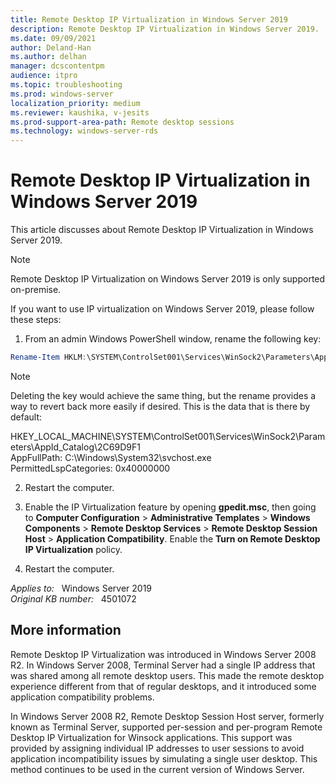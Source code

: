 ```yaml
---
title: Remote Desktop IP Virtualization in Windows Server 2019
description: Remote Desktop IP Virtualization in Windows Server 2019.
ms.date: 09/09/2021
author: Deland-Han
ms.author: delhan 
manager: dcscontentpm
audience: itpro
ms.topic: troubleshooting
ms.prod: windows-server
localization_priority: medium
ms.reviewer: kaushika, v-jesits
ms.prod-support-area-path: Remote desktop sessions
ms.technology: windows-server-rds
---
```

# Remote Desktop IP Virtualization in Windows Server 2019

This article discusses about Remote Desktop IP Virtualization in Windows Server 2019. 

> [!NOTE]
> Remote Desktop IP Virtualization on Windows Server 2019 is only supported on-premise.

If you want to use IP virtualization on Windows Server 2019, please follow these steps:

1. From an admin Windows PowerShell window, rename the following key: 
```powershell
Rename-Item HKLM:\SYSTEM\ControlSet001\Services\WinSock2\Parameters\AppId_Catalog\2C69D9F1 Backup_2C69D9F1
```
>[!NOTE]
>Deleting the key would achieve the same thing, but the rename provides a way to revert back more easily if desired. This is the data that is there by default:
>       
>HKEY_LOCAL_MACHINE\SYSTEM\ControlSet001\Services\WinSock2\Parameters\AppId_Catalog\2C69D9F1\
>AppFullPath: C:\Windows\System32\svchost.exe\
>PermittedLspCategories: 0x40000000

2. Restart the computer.

3. Enable the IP Virtualization feature by opening **gpedit.msc**, then going to **Computer Configuration** > **Administrative Templates** > **Windows Components** > **Remote Desktop Services** > **Remote Desktop Session Host** > **Application Compatibility**. Enable the **Turn on Remote Desktop IP Virtualization** policy.

4. Restart the computer.

_Applies to:_ &nbsp; Windows Server 2019  
_Original KB number:_ &nbsp; 4501072

## More information

Remote Desktop IP Virtualization was introduced in Windows Server 2008 R2. In Windows Server 2008, Terminal Server had a single IP address that was shared among all remote desktop users. This made the remote desktop experience different from that of regular desktops, and it introduced some application compatibility problems.

In Windows Server 2008 R2, Remote Desktop Session Host server, formerly known as Terminal Server, supported per-session and per-program Remote Desktop IP Virtualization for Winsock applications. This support was provided by assigning individual IP addresses to user sessions to avoid application incompatibility issues by simulating a single user desktop. This method continues to be used in the current version of Windows Server.
